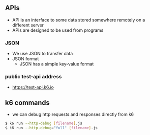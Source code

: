 ## APIs

-   API is an interface to some data stored somewhere remotely on a different server
-   APIs are designed to be used from programs

### JSON

-   We use JSON to transfer data
-   JSON format
    -   JSON has a simple key-value format

### public test-api address

-   https://test-api.k6.io

## k6 commands

-   we can debug http requests and responses directly from k6

```sh
$ k6 run --http-debug [filename].js
$ k6 run --http-debug="full" [filename].js

```
